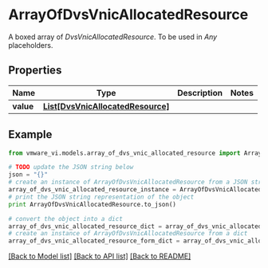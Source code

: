 # ArrayOfDvsVnicAllocatedResource

A boxed array of *DvsVnicAllocatedResource*. To be used in *Any* placeholders. 

## Properties
Name | Type | Description | Notes
------------ | ------------- | ------------- | -------------
**value** | [**List[DvsVnicAllocatedResource]**](DvsVnicAllocatedResource.md) |  | 

## Example

```python
from vmware_vi.models.array_of_dvs_vnic_allocated_resource import ArrayOfDvsVnicAllocatedResource

# TODO update the JSON string below
json = "{}"
# create an instance of ArrayOfDvsVnicAllocatedResource from a JSON string
array_of_dvs_vnic_allocated_resource_instance = ArrayOfDvsVnicAllocatedResource.from_json(json)
# print the JSON string representation of the object
print ArrayOfDvsVnicAllocatedResource.to_json()

# convert the object into a dict
array_of_dvs_vnic_allocated_resource_dict = array_of_dvs_vnic_allocated_resource_instance.to_dict()
# create an instance of ArrayOfDvsVnicAllocatedResource from a dict
array_of_dvs_vnic_allocated_resource_form_dict = array_of_dvs_vnic_allocated_resource.from_dict(array_of_dvs_vnic_allocated_resource_dict)
```
[[Back to Model list]](../README.md#documentation-for-models) [[Back to API list]](../README.md#documentation-for-api-endpoints) [[Back to README]](../README.md)


